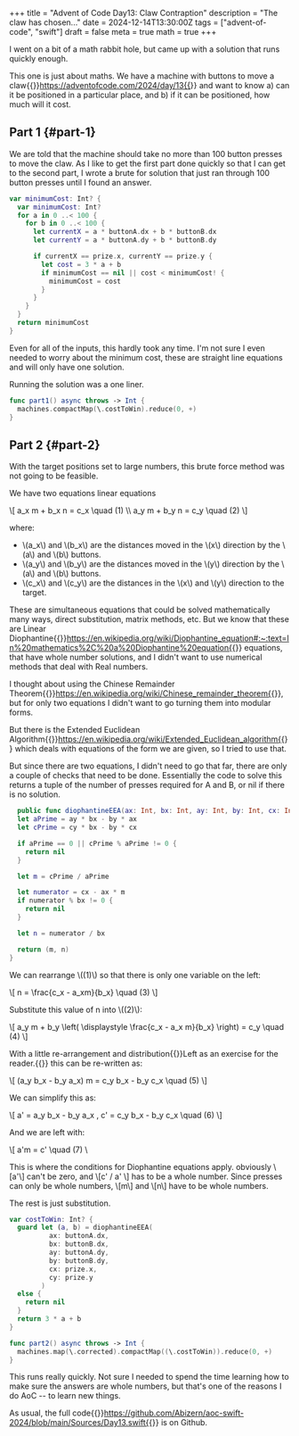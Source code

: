 +++
title = "Advent of Code Day13: Claw Contraption"
description = "The claw has chosen..."
date = 2024-12-14T13:30:00Z
tags = ["advent-of-code", "swift"]
draft = false
meta = true
math = true
+++

I went on a bit of a math rabbit hole, but came up with a solution that runs quickly enough.

This one is just about maths. We have a machine with buttons to move a claw{{<sidenote>}}https://adventofcode.com/2024/day/13{{</sidenote>}} and want to know a) can it be positioned in a particular place, and b) if it can be positioned, how much will it cost.


## Part 1 {#part-1}

We are told that the machine should take no more than 100 button presses to move the claw. As I like to get the first part done quickly so that I can get to the second part, I wrote a brute for solution that just ran through 100 button presses until I found an answer.

```swift
var minimumCost: Int? {
  var minimumCost: Int?
  for a in 0 ..< 100 {
    for b in 0 ..< 100 {
      let currentX = a * buttonA.dx + b * buttonB.dx
      let currentY = a * buttonA.dy + b * buttonB.dy

      if currentX == prize.x, currentY == prize.y {
        let cost = 3 * a + b
        if minimumCost == nil || cost < minimumCost! {
          minimumCost = cost
        }
      }
    }
  }
  return minimumCost
}
```

Even for all of the inputs, this hardly took any time. I'm not sure I even needed to worry about the minimum cost, these are straight line equations and will only have one solution.

Running the solution was a one liner.

```swift
func part1() async throws -> Int {
  machines.compactMap(\.costToWin).reduce(0, +)
}
```


## Part 2 {#part-2}

With the target positions set to large numbers, this brute force method was not going to be feasible.

We have two equations linear equations

\\[
a\_x m + b\_x n = c\_x \quad (1) \\\\
a\_y m + b\_y n = c\_y \quad (2)
\\]

where:

-   \\(a\_x\\) and \\(b\_x\\) are the distances moved in the \\(x\\) direction by the \\(a\\) and \\(b\\) buttons.
-   \\(a\_y\\) and \\(b\_y\\) are the distances moved in the \\(y\\) direction by the \\(a\\) and \\(b\\) buttons.
-   \\(c\_x\\) and \\(c\_y\\) are the distances in the \\(x\\) and \\(y\\) direction to the target.

These are simultaneous equations that could be solved mathematically many ways, direct substitution, matrix methods, etc. But we know that these are Linear Diophantine{{<sidenote>}}https://en.wikipedia.org/wiki/Diophantine_equation#:~:text=In%20mathematics%2C%20a%20Diophantine%20equation{{</sidenote>}} equations, that have whole number solutions, and I didn't want to use numerical methods that deal with Real numbers.

I thought about using the Chinese Remainder Theorem{{<sidenote>}}https://en.wikipedia.org/wiki/Chinese_remainder_theorem{{</sidenote>}}, but for only two equations I didn't want to go turning them into modular forms.

But there is the Extended Euclidean Algorithm{{<sidenote>}}https://en.wikipedia.org/wiki/Extended_Euclidean_algorithm{{</sidenote>}} which deals with equations of the form we are given, so I tried to use that.

But since there are two equations, I didn't need to go that far, there are only a couple of checks that need to be done. Essentially the code to solve this returns a tuple of the number of presses required for A and B, or nil if there is no solution.

```swift
  public func diophantineEEA(ax: Int, bx: Int, ay: Int, by: Int, cx: Int, cy: Int) -> (m: Int, n: Int)? {
  let aPrime = ay * bx - by * ax
  let cPrime = cy * bx - by * cx

  if aPrime == 0 || cPrime % aPrime != 0 {
    return nil
  }

  let m = cPrime / aPrime

  let numerator = cx - ax * m
  if numerator % bx != 0 {
    return nil
  }

  let n = numerator / bx

  return (m, n)
}
```

We can rearrange \\((1)\\) so that there is only one variable on the left:

\\[
n = \frac{c\_x - a\_xm}{b\_x} \quad (3)
\\]

Substitute this value of n into \\((2)\\):

\\[ a\_y m + b\_y \left( \displaystyle \frac{c\_x - a\_x m}{b\_x} \right) = c\_y \quad (4) \\]

With a little re-arrangement and distribution{{<marginnote>}}Left as an exercise for the reader.{{</marginnote>}} this can be re-written as:

\\[ (a\_y b\_x - b\_y a\_x) m = c\_y b\_x - b\_y c\_x \quad (5) \\]

We can simplify this as:

\\[ a' = a\_y b\_x - b\_y a\_x , c' = c\_y b\_x - b\_y c\_x  \quad (6) \\]

And we are left with:

\\[ a'm = c' \quad (7) \\

This is where the conditions for Diophantine equations apply. obviously \\[a'\\] can't be zero, and \\[c' / a' \\] has to be a whole number. Since presses can only be whole numbers, \\[m\\] and \\[n\\] have to be whole numbers.

The rest is just substitution.

```swift
var costToWin: Int? {
  guard let (a, b) = diophantineEEA(
          ax: buttonA.dx,
          bx: buttonB.dx,
          ay: buttonA.dy,
          by: buttonB.dy,
          cx: prize.x,
          cy: prize.y
        )
  else {
    return nil
  }
  return 3 * a + b
}

func part2() async throws -> Int {
  machines.map(\.corrected).compactMap((\.costToWin)).reduce(0, +)
}
```

This runs really quickly. Not sure I needed to spend the time learning how to make sure the answers are whole numbers, but that's one of the reasons I do AoC -- to learn new things.

As usual, the full code{{<sidenote>}}https://github.com/Abizern/aoc-swift-2024/blob/main/Sources/Day13.swift{{</sidenote>}} is on Github.
